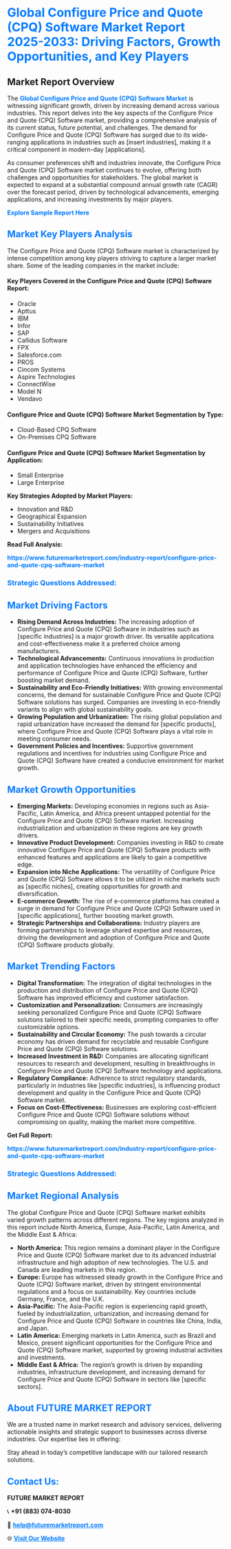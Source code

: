 <h1 style="color: #007BFF;">Global Configure Price and Quote (CPQ) Software Market Report 2025-2033: Driving Factors, Growth Opportunities, and Key Players</h1>

<section id="overview">
<h2>Market Report Overview</h2>
<p>The <a href="https://www.futuremarketreport.com/industry-report/configure-price-and-quote-cpq-software-market" style="color: #007BFF; text-decoration: none;"><strong>Global Configure Price and Quote (CPQ) Software Market</strong></a> is witnessing significant growth, driven by increasing demand across various industries. This report delves into the key aspects of the Configure Price and Quote (CPQ) Software market, providing a comprehensive analysis of its current status, future potential, and challenges. The demand for Configure Price and Quote (CPQ) Software has surged due to its wide-ranging applications in industries such as [insert industries], making it a critical component in modern-day [applications].</p>
<p>As consumer preferences shift and industries innovate, the Configure Price and Quote (CPQ) Software market continues to evolve, offering both challenges and opportunities for stakeholders. The global market is expected to expand at a substantial compound annual growth rate (CAGR) over the forecast period, driven by technological advancements, emerging applications, and increasing investments by major players.</p>
</section>

<section id="overview">
<p><a href="https://www.futuremarketreport.com/request-sample/reportId=51156" style="color: #007BFF; text-decoration: none;"><strong>Explore Sample Report Here</strong></a></p>
</section>

<section id="key-players">
<h2 style="color: #007BFF;">Market Key Players Analysis</h2>
<p>The Configure Price and Quote (CPQ) Software market is characterized by intense competition among key players striving to capture a larger market share. Some of the leading companies in the market include:</p>
<h4>Key Players Covered in the Configure Price and Quote (CPQ) Software Report:</h4>
<ul><li>Oracle</li><li>Apttus</li><li>IBM</li><li>Infor</li><li>SAP</li><li>Callidus Software</li><li>FPX</li><li>Salesforce.com</li><li>PROS</li><li>Cincom Systems</li><li>Aspire Technologies</li><li>ConnectWise</li><li>Model N</li><li>Vendavo</li></ul>
<h4>Configure Price and Quote (CPQ) Software Market Segmentation by Type:</h4>
<ul><li>Cloud-Based CPQ Software</li><li>On-Premises CPQ Software</li></ul>

<h4>Configure Price and Quote (CPQ) Software Market Segmentation by Application:</h4>
<ul><li>Small Enterprise</li><li>Large Enterprise</li></ul>
<p><strong>Key Strategies Adopted by Market Players:</strong></p>
<ul>
<li>Innovation and R&D</li>
<li>Geographical Expansion</li>
<li>Sustainability Initiatives</li>
<li>Mergers and Acquisitions</li>
</ul>
</section>

<section>
<p><strong>Read Full Analysis: </strong></p><a href="https://www.futuremarketreport.com/industry-report/configure-price-and-quote-cpq-software-market" style="color: #007BFF; text-decoration: none;"><strong>https://www.futuremarketreport.com/industry-report/configure-price-and-quote-cpq-software-market</strong></a>
<h3 style="color: #007BFF;">Strategic Questions Addressed:</h3>
</section>

<section id="driving-factors">
<h2 style="color: #007BFF;">Market Driving Factors</h2>
<ul>
<li><strong>Rising Demand Across Industries:</strong> The increasing adoption of Configure Price and Quote (CPQ) Software in industries such as [specific industries] is a major growth driver. Its versatile applications and cost-effectiveness make it a preferred choice among manufacturers.</li>
<li><strong>Technological Advancements:</strong> Continuous innovations in production and application technologies have enhanced the efficiency and performance of Configure Price and Quote (CPQ) Software, further boosting market demand.</li>
<li><strong>Sustainability and Eco-Friendly Initiatives:</strong> With growing environmental concerns, the demand for sustainable Configure Price and Quote (CPQ) Software solutions has surged. Companies are investing in eco-friendly variants to align with global sustainability goals.</li>
<li><strong>Growing Population and Urbanization:</strong> The rising global population and rapid urbanization have increased the demand for [specific products], where Configure Price and Quote (CPQ) Software plays a vital role in meeting consumer needs.</li>
<li><strong>Government Policies and Incentives:</strong> Supportive government regulations and incentives for industries using Configure Price and Quote (CPQ) Software have created a conducive environment for market growth.</li>
</ul>
</section>

<section id="growth-opportunities">
<h2 style="color: #007BFF;">Market Growth Opportunities</h2>
<ul>
<li><strong>Emerging Markets:</strong> Developing economies in regions such as Asia-Pacific, Latin America, and Africa present untapped potential for the Configure Price and Quote (CPQ) Software market. Increasing industrialization and urbanization in these regions are key growth drivers.</li>
<li><strong>Innovative Product Development:</strong> Companies investing in R&D to create innovative Configure Price and Quote (CPQ) Software products with enhanced features and applications are likely to gain a competitive edge.</li>
<li><strong>Expansion into Niche Applications:</strong> The versatility of Configure Price and Quote (CPQ) Software allows it to be utilized in niche markets such as [specific niches], creating opportunities for growth and diversification.</li>
<li><strong>E-commerce Growth:</strong> The rise of e-commerce platforms has created a surge in demand for Configure Price and Quote (CPQ) Software used in [specific applications], further boosting market growth.</li>
<li><strong>Strategic Partnerships and Collaborations:</strong> Industry players are forming partnerships to leverage shared expertise and resources, driving the development and adoption of Configure Price and Quote (CPQ) Software products globally.</li>
</ul>
</section>

<section id="trending-factors">
<h2 style="color: #007BFF;">Market Trending Factors</h2>
<ul>
<li><strong>Digital Transformation:</strong> The integration of digital technologies in the production and distribution of Configure Price and Quote (CPQ) Software has improved efficiency and customer satisfaction.</li>
<li><strong>Customization and Personalization:</strong> Consumers are increasingly seeking personalized Configure Price and Quote (CPQ) Software solutions tailored to their specific needs, prompting companies to offer customizable options.</li>
<li><strong>Sustainability and Circular Economy:</strong> The push towards a circular economy has driven demand for recyclable and reusable Configure Price and Quote (CPQ) Software solutions.</li>
<li><strong>Increased Investment in R&D:</strong> Companies are allocating significant resources to research and development, resulting in breakthroughs in Configure Price and Quote (CPQ) Software technology and applications.</li>
<li><strong>Regulatory Compliance:</strong> Adherence to strict regulatory standards, particularly in industries like [specific industries], is influencing product development and quality in the Configure Price and Quote (CPQ) Software market.</li>
<li><strong>Focus on Cost-Effectiveness:</strong> Businesses are exploring cost-efficient Configure Price and Quote (CPQ) Software solutions without compromising on quality, making the market more competitive.</li>
</ul>
</section>

<section>
<p><strong>Get Full Report: </strong></p><a href="https://www.futuremarketreport.com/industry-report/configure-price-and-quote-cpq-software-market" style="color: #007BFF; text-decoration: none;"><strong>https://www.futuremarketreport.com/industry-report/configure-price-and-quote-cpq-software-market</strong></a>
<h3 style="color: #007BFF;">Strategic Questions Addressed:</h3>
</section>


<section id="regional-analysis">
<h2 style="color: #007BFF;">Market Regional Analysis</h2>
<p>The global Configure Price and Quote (CPQ) Software market exhibits varied growth patterns across different regions. The key regions analyzed in this report include North America, Europe, Asia-Pacific, Latin America, and the Middle East & Africa:</p>
<ul>
<li><strong>North America:</strong> This region remains a dominant player in the Configure Price and Quote (CPQ) Software market due to its advanced industrial infrastructure and high adoption of new technologies. The U.S. and Canada are leading markets in this region.</li>
<li><strong>Europe:</strong> Europe has witnessed steady growth in the Configure Price and Quote (CPQ) Software market, driven by stringent environmental regulations and a focus on sustainability. Key countries include Germany, France, and the U.K.</li>
<li><strong>Asia-Pacific:</strong> The Asia-Pacific region is experiencing rapid growth, fueled by industrialization, urbanization, and increasing demand for Configure Price and Quote (CPQ) Software in countries like China, India, and Japan.</li>
<li><strong>Latin America:</strong> Emerging markets in Latin America, such as Brazil and Mexico, present significant opportunities for the Configure Price and Quote (CPQ) Software market, supported by growing industrial activities and investments.</li>
<li><strong>Middle East & Africa:</strong> The region’s growth is driven by expanding industries, infrastructure development, and increasing demand for Configure Price and Quote (CPQ) Software in sectors like [specific sectors].</li>
</ul>
</section>

<footer>
<h2 style="color: #007BFF;">About FUTURE MARKET REPORT</h2>
<p>We are a trusted name in market research and advisory services, delivering actionable insights and strategic support to businesses across diverse industries. Our expertise lies in offering:</p>

<p>Stay ahead in today’s competitive landscape with our tailored research solutions.</p>

<h2 style="color: #007BFF;">Contact Us:</h2>
<p><strong>FUTURE MARKET REPORT</strong></p>
<p>📞 <strong>+91 (883) 074-8030</strong></p>
<p>📧 <strong><a href="mailto:help@futuremarketreport.com" style="color: #007BFF;">help@futuremarketreport.com</a></strong></p>
<p>🌐 <strong><a href="https://www.futuremarketreport.com/" style="color: #007BFF;">Visit Our Website</a></strong></p>
</footer>